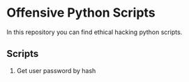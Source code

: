 # Offensive Python Scripts
In this repository you can find ethical hacking python scripts.

## Scripts
1. Get user password by hash
